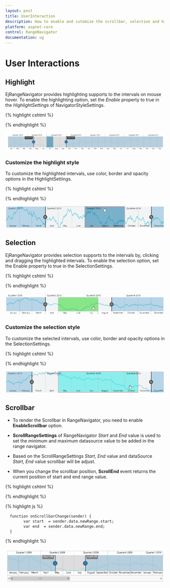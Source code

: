 ```yaml
---
layout: post
title: UserInteraction
description: How to enable and cutomize the scrollbar, selection and highlighting in ASP.NET Core RangeNavigator.
platform: aspnet-core
control: RangeNavigator
documentation: ug
---
```


# User Interactions

## Highlight

EjRangeNavigator provides highlighting supports to the intervals on mouse hover. To enable the highlighting option, set the *Enable* property to true in the *HighlightSettings* of NavigatorStyleSettings.

{% highlight cshtml %}

<div>
    <ej-range-navigator id="range" load="loadingdata">
        <e-chart-series>
            <e-series name="Product A" type="Line" enable-animation="false" fill="#69D2E7" opacity="0.5">
            </e-series>
        </e-chart-series>
        <e-selected-range-settings start="2010/5/1" end="2010/10/1"></e-selected-range-settings>
        <e-navigator-style-settings><e-highlight-settings enable="true"></e-highlight-settings></e-navigator-style-settings>
    </ej-range-navigator>
</div>

{% endhighlight %}

![](User-Interactions_images/User-Interactions_img1.png) 

### Customize the highlight style

To customize the highlighted intervals, use color, border and opacity options in the HighlightSettings.

{% highlight cshtml %}

<div>
    <ej-range-navigator id="range" load="loadingdata">
        <e-chart-series>
            <e-series name="Product A" type="Line">
            </e-series>
        </e-chart-series>
        <e-selected-range-settings start="2010/5/1" end="2011/10/1"></e-selected-range-settings>
        <e-navigator-style-settings><e-highlight-settings enable="true" color="#006fa0"><e-border color="red" width="2"></e-border></e-highlight-settings></e-navigator-style-settings>
        </ej-range-navigator>
</div>

{% endhighlight %}

![](User-Interactions_images/User-Interactions_img2.png)


## Selection

EjRangeNavigator provides selection supports to the intervals by, clicking and dragging the highlighted intervals. To enable the selection option, set the Enable property to true in the SelectionSettings.

{% highlight cshtml %}

<div>
<ej-range-navigator id="range" load="loadingdata">
    <e-chart-series>
        <e-series name="Product A" type="Line">
        </e-series>
    </e-chart-series>
    <e-selected-range-settings start="2010/5/1" end="2011/10/1"></e-selected-range-settings>
    <e-navigator-style-settings><e-selection-settings enable="true"></e-selection-settings></e-navigator-style-settings>
    </ej-range-navigator>
</div>

{% endhighlight %}

![](User-Interactions_images/User-Interactions_img3.png) 

### Customize the selection style

To customize the selected intervals, use color, border and opacity options in the SelectionSettings.

{% highlight cshtml %}

<div>
    <ej-range-navigator id="range" load="loadingdata">
        <e-chart-series>
            <e-series name="Product A" type="Line">
            </e-series>
        </e-chart-series>
        <e-selected-range-settings start="2010/5/1" end="2011/10/1"></e-selected-range-settings>
        <e-navigator-style-settings><e-selection-settings enable="true" color="#27e8e5"><e-border color="red" width="2"></e-border></e-selection-settings></e-navigator-style-settings>
        </ej-range-navigator>
</div>

{% endhighlight %}

![](User-Interactions_images/User-Interactions_img4.png)


## Scrollbar

* To render the Scrollbar in RangeNavigator, you need to enable **EnableScrollbar** option.
 
* **ScrollRangeSettings** of  RangeNavigator *Start* and *End* value is used to set the minimum and maximum datasource value to be added in the range navigator.
 
* Based on the ScrollRangeSettings *Start, End* value and dataSource *Start, End* value scrollbar will be adjust.

* When you change the scrollbar position, **ScrollEnd** event returns the current position of start and end range value.

{% highlight cshtml %}

<div>
<ej-range-navigator id="range" load="loadingdata" enable-scrollbar="true" scroll-end="onScrollbarChange">
    <e-chart-series>
        <e-series name="Product A" type="Line">
        </e-series>
    </e-chart-series>
    <e-selected-range-settings start="2010/5/1" end="2011/10/1"></e-selected-range-settings>
    <e-scroll-range-settings start="2010/1/1" end="2011/11/31"></e-scroll-range-settings>
    </ej-range-navigator>
</div>

{% endhighlight %}
    
{% highlight js %} 

      function onScrollbarChange(sender) {
            var start  = sender.data.newRange.start;
            var end  = sender.data.newRange.end;
      }
      
{% endhighlight %}

![](User-Interactions_images/User-Interactions_img5.png)